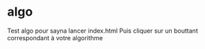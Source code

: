 # algo
Test algo pour sayna
lancer index.html 
Puis cliquer sur un bouttant correspondant à votre algorithme